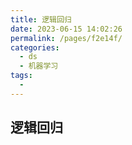 ```yaml
---
title: 逻辑回归
date: 2023-06-15 14:02:26
permalink: /pages/f2e14f/
categories:
  - ds
  - 机器学习
tags:
  - 
---
```


## 逻辑回归
